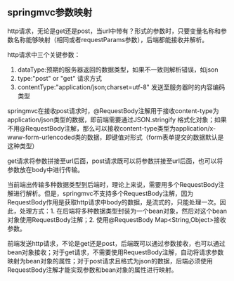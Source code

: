 ## springmvc参数映射

http请求，无论是get还是post，当url中带有？形式的参数时，只要变量名称和参数名称能够映射（相同或者requestParams参数），后端都能接收并解析。 

http请求中三个关键参数：

1. dataType:预期的服务器返回的数据类型，如果不一致则解析错误，如json 
2. type:"post" or "get"   请求方式
3. contentType:"application/json;charset=utf-8"  发送至服务器时的内容编码类型

springmvc在接收post请求时，@RequestBody注解用于接收content-type为application/json类型的数据，即前端需要通过JSON.stringify 格式化对象；如果不用@RequestBody注解，那么可以接收content-type类型为application/x-www-form-urlencoded类的数据，即键值对形式（form表单提交的数据默认是这种类型）

get请求将参数拼接至url后面，post请求既可以将参数拼接至url后面，也可以将参数放在body中进行传输。

当前端出传输多种数据类型到后端时，理论上来说，需要用多个RequestBody注解进行解析。但是，springmvc不支持多个RequestBody注解，因为RequestBody作用是获取http请求中body的数据，是流式的，只能处理一次。因此，处理方式：1. 在后端将多种数据类型封装为一个bean对象，然后对这个bean对象使用RequestBody注解；2. 使用@RequestBody Map<String,Object>接收参数。

前端发送http请求，不论是get还是post，后端既可以通过参数接收，也可以通过bean对象接收；对于get请求，不需要使用RequestBody注解，自动将请求参数映射为bean对象的属性；对于post请求且格式为json的数据，后端必须使用RequestBody注解才能实现参数和bean对象的属性进行映射。
